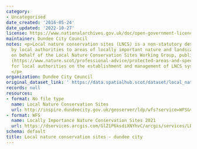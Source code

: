 ```yaml
---
category:
- Uncategorised
date_created: '2016-05-24'
date_updated: '2022-10-27'
license: https://www.nationalarchives.gov.uk/doc/open-government-licence/version/3/
maintainer: Dundee City Council
notes: <p>Local nature conservation sites (LNCS) is a non-statutory designation given
  by local authorities to areas of locally important nature and landscapes. NatureScot,
  on behalf of the Local Nature Conservation Sites Working Group, published guidance
  (https://www.nature.scot/professional-advice/protected-areas-and-species/protected-areas/local-designations/local-nature-conservation-sites)
  for local authorities on the establishment and management of LNCS systems in Scotland.
  </p>
organization: Dundee City Council
original_dataset_link: ' https://data.spatialhub.scot/dataset/local_nature_conservation_sites-dc'
records: null
resources:
- format: No file type
  name: Local Nature Conservation Sites
  url: http://inspire.dundeecity.gov.uk/geoserver/ldp/wfs?service=WFS&version=2.0.0&request=getCapabilities
- format: WFS
  name: Locally Importance Nature Conservation Sites 2021
  url: https://dservices.arcgis.com/GlZ1P6ksdiXNYhvC/arcgis/services/LDP2019_WFS/WFSServer?SERVICE=WFS&REQUEST=GetCapabilities
schema: default
title: Local nature conservation sites - dundee city
---
```


